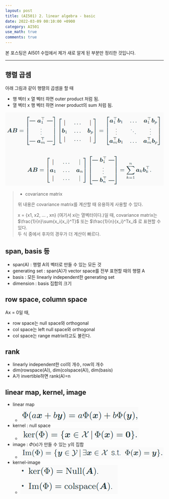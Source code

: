 ```yaml
---
layout: post
title: (AI501) 2. linear algebra - basic
date: 2022-03-09 00:10:00 +0900
category: AI501
use_math: true
comments: true
---
```


본 포스팅은 AI501 수업에서 제가 새로 알게 된 부분만 정리한 것입니다.

---

## 행렬 곱셈

아래 그림과 같이 행렬의 곱셈을 할 때

- 행 벡터 x 열 벡터 하면 outer product 처럼 됨.
- 열 벡터 x 행 벡터 하면 inner product의 sum 처럼 됨.

![alt text](/public/img/220310/matrix_multiply.png)

> - covariance matrix
> 
> 위 내용은 covariance matrix를 계산할 때 유용하게 사용할 수 있다.
> 
> x = {x1, x2, ... , xn} (여기서 xi는 열벡터이다.)일 때, covariance matrix는 $\frac{1}{n}\sum{x_i{x_i}^T}$ 또는 $\frac{1}{n}{x_i}^Tx_i$ 로 표현할 수 있다.<br>
> 두 식 중에서 후자의 경우가 더 계산이 빠르다. 

## span, basis 등

- span(A) : 행렬 A의 벡터로 만들 수 있는 모든 것
- generating set : span(A)가 vector space를 전부 표현할 때의 행렬 A
- basis : 모든 linearly independent한 generating set
- dimension : basis 집합의 크기

## row space, column space

Ax = 0일 때,

- row space는 null space와 orthogonal
- col space는 left null space와 orthogonal
- col space는 range matrix라고도 불린다.

## rank

- linearly independent한 col의 개수, row의 개수
- dim(rowspace(A)), dim(colspace(A)), dim(basis)
- A가 invertible하면 rank(A)=n

## linear map, kernel, image

- linear map
  - ![alt text](/public/img/220310/linearity.png)
- kernel : null space
  - ![alt text](/public/img/220310/kernel.png)
- image : $\Phi$(x)가 만들 수 있는 y의 집합 
  - ![alt text](/public/img/220310/image.png)
- kernel-image
  - ![alt text](/public/img/220310/kernel_image.png)
